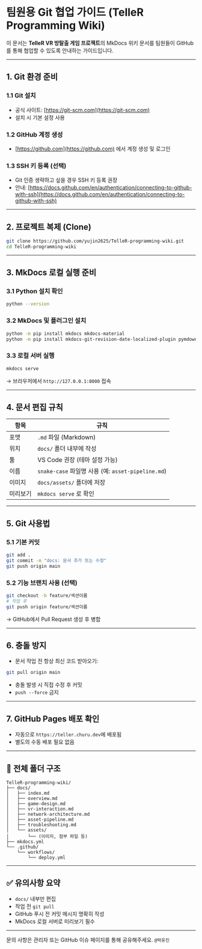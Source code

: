 # 팀원용 Git 협업 가이드 (TelleR Programming Wiki)

이 문서는 **TelleR VR 방탈출 게임 프로젝트**의 MkDocs 위키 문서를 팀원들이 GitHub를 통해 협업할 수 있도록 안내하는 가이드입니다.

---

## 1. Git 환경 준비

### 1.1 Git 설치

* 공식 사이트: [https://git-scm.com](https://git-scm.com)
* 설치 시 기본 설정 사용

### 1.2 GitHub 계정 생성

* [https://github.com](https://github.com) 에서 계정 생성 및 로그인

### 1.3 SSH 키 등록 (선택)

* Git 인증 생략하고 싶을 경우 SSH 키 등록 권장
* 안내: [https://docs.github.com/en/authentication/connecting-to-github-with-ssh](https://docs.github.com/en/authentication/connecting-to-github-with-ssh)

---

## 2. 프로젝트 복제 (Clone)

```bash
git clone https://github.com/yujin2625/TelleR-programming-wiki.git
cd TelleR-programming-wiki
```

---

## 3. MkDocs 로컬 실행 준비

### 3.1 Python 설치 확인

```bash
python --version
```

### 3.2 MkDocs 및 플러그인 설치

```bash
python -m pip install mkdocs mkdocs-material
python -m pip install mkdocs-git-revision-date-localized-plugin pymdown-extensions
```

### 3.3 로컬 서버 실행

```bash
mkdocs serve
```

→ 브라우저에서 `http://127.0.0.1:8000` 접속

---

## 4. 문서 편집 규칙

| 항목     | 규칙                                               |
| -------- | -------------------------------------------------- |
| 포맷     | `.md` 파일 (Markdown)                              |
| 위치     | `docs/` 폴더 내부에 작성                           |
| 툴       | VS Code 권장 (테마 설정 가능)                      |
| 이름     | `snake-case` 파일명 사용 (예: `asset-pipeline.md`) |
| 이미지   | `docs/assets/` 폴더에 저장                         |
| 미리보기 | `mkdocs serve` 로 확인                             |

---

## 5. Git 사용법

### 5.1 기본 커밋

```bash
git add .
git commit -m "docs: 문서 추가 또는 수정"
git push origin main
```

### 5.2 기능 브랜치 사용 (선택)

```bash
git checkout -b feature/섹션이름
# 작업 후
git push origin feature/섹션이름
```

→ GitHub에서 Pull Request 생성 후 병합

---

## 6. 충돌 방지

* 문서 작업 전 항상 최신 코드 받아오기:

```bash
git pull origin main
```

* 충돌 발생 시 직접 수정 후 커밋
* `push --force` 금지

---

## 7. GitHub Pages 배포 확인

* 자동으로 `https://teller.churu.dev`에 배포됨
* 별도의 수동 배포 필요 없음

---

## 📁 전체 폴더 구조

```
TelleR-programming-wiki/
├── docs/
│   ├── index.md
│   ├── overview.md
│   ├── game-design.md
│   ├── vr-interaction.md
│   ├── network-architecture.md
│   ├── asset-pipeline.md
│   ├── troubleshooting.md
│   └── assets/
│       └── (이미지, 첨부 파일 등)
├── mkdocs.yml
└── .github/
    └── workflows/
        └── deploy.yml
```

---

## ✅ 유의사항 요약

* `docs/` 내부만 편집
* 작업 전 `git pull`
* GitHub 푸시 전 커밋 메시지 명확히 작성
* MkDocs 로컬 서버로 미리보기 필수

---

문의 사항은 관리자 또는 GitHub 이슈 페이지를 통해 공유해주세요.
`@박유진`